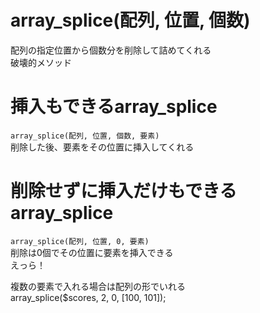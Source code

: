 # array_splice(配列, 位置, 個数)
配列の指定位置から個数分を削除して詰めてくれる  
破壊的メソッド

# 挿入もできるarray_splice
`array_splice(配列, 位置, 個数, 要素)`  
削除した後、要素をその位置に挿入してくれる

# 削除せずに挿入だけもできるarray_splice
`array_splice(配列, 位置, 0, 要素)`  
削除は0個でその位置に要素を挿入できる  
えっら！  

複数の要素で入れる場合は配列の形でいれる  
array_splice($scores, 2, 0, [100, 101]);